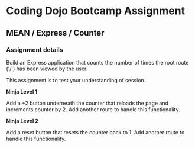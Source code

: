 # Coding Dojo Bootcamp Assignment
## MEAN / Express / Counter

### Assignment details

Build an Express application that counts the number of times the root route ('/') has been viewed by the user.

This assignment is to test your understanding of session.

**Ninja Level 1**

Add a +2 button underneath the counter that reloads the page and increments counter by 2. Add another route to handle this functionality.

**Ninja Level 2**

Add a reset button that resets the counter back to 1. Add another route to handle this functionality.